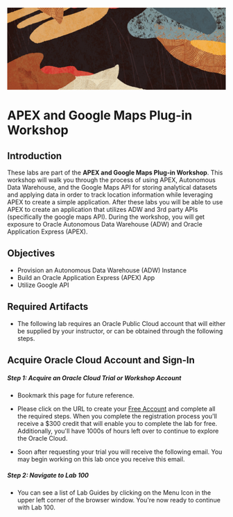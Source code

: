![](Images/oracle_banner_redwood.png)
# APEX and Google Maps Plug-in Workshop
## Introduction
These labs are part of the **APEX and Google Maps Plug-in Workshop**. This workshop will walk you through the process of using APEX, Autonomous Data Warehouse, and the Google Maps API for storing analytical datasets and applying data in order to track location information while leveraging APEX to create a simple application.
After these labs you will be able to use APEX to create an application that utilizes ADW and 3rd party APIs (specifically the google maps API).
During the workshop, you will get exposure to Oracle Autonomous Data Warehouse (ADW) and Oracle Application Express (APEX).

## Objectives
* Provision an Autonomous Data Warehouse (ADW) Instance
* Build an Oracle Application Express (APEX) App
* Utilize Google API

## Required Artifacts
* The following lab requires an Oracle Public Cloud account that will either be supplied by your instructor, or can be obtained through the following steps.

## Acquire Oracle Cloud Account and Sign-In

##### Step 1: Acquire an Oracle Cloud Trial or Workshop Account
* Bookmark this page for future reference.

* Please click on the URL to create your [Free Account](https://myservices.us.oraclecloud.com/mycloud/signup?language=en&sourceType=:ex:tb:::RC_NAMK190227P00084:PredictDemandML_ADW_HOL&SC=:ex:tb:::RC_NAMK190227P00084:PredictDemandML_ADW_HOL&pcode=NAMK190227P00084) and complete all the required steps. When you complete the registration process you'll receive a $300 credit that will enable you to complete the lab for free. Additionally, you'll have 1000s of hours left over to continue to explore the Oracle Cloud.

* Soon after requesting your trial you will receive the following email. You may begin working on this lab once you receive this email.

##### Step 2: Navigate to Lab 100
* You can see a list of Lab Guides by clicking on the Menu Icon in the upper left corner of the browser window. You're now ready to continue with Lab 100.
